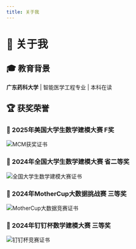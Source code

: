```yaml
---
title: 关于我
---
```


# 👋 关于我

## 🎓 教育背景
**广东药科大学** | 智能医学工程专业 | 本科在读

## 🏆 获奖荣誉

### 🥉 2025年美国大学生数学建模大赛 F奖
![MCM获奖证书](/resource/mcm_F.png)


### 🥈 2024年全国大学生数学建模大赛 省二等奖
![全国大学生数学建模大赛证书](/resource/2024cnm.png)


### 🥉 2024年MotherCup大数据挑战赛 三等奖
![MotherCup大数据竞赛证书](/resource/2024mothercup.png)


### 🥉 2024年钉钉杯数学建模大赛 三等奖
![钉钉杯竞赛证书](/resource/dingding.png)


